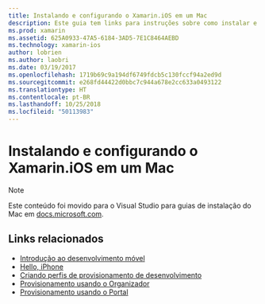 ```yaml
---
title: Instalando e configurando o Xamarin.iOS em um Mac
description: Este guia tem links para instruções sobre como instalar e configurar Xamarin.iOS em um Mac por meio da configuração do Visual Studio para Mac.
ms.prod: xamarin
ms.assetid: 625A0933-47A5-6184-3AD5-7E1C8464AEBD
ms.technology: xamarin-ios
author: lobrien
ms.author: laobri
ms.date: 03/19/2017
ms.openlocfilehash: 1719b69c9a194df6749fdcb5c130fccf94a2ed9d
ms.sourcegitcommit: e268fd44422d0bbc7c944a678e2cc633a0493122
ms.translationtype: HT
ms.contentlocale: pt-BR
ms.lasthandoff: 10/25/2018
ms.locfileid: "50113983"
---
```

# <a name="installing-and-configuring-xamarinios-on-a-mac"></a>Instalando e configurando o Xamarin.iOS em um Mac

> [!NOTE]
> Este conteúdo foi movido para o Visual Studio para guias de instalação do Mac em [docs.microsoft.com](https://docs.microsoft.com/visualstudio/mac/installation).

## <a name="related-links"></a>Links relacionados

- [Introdução ao desenvolvimento móvel](~/cross-platform/get-started/introduction-to-mobile-development.md)
- [Hello, iPhone](~/ios/get-started/hello-ios/index.md)
- [Criando perfis de provisionamento de desenvolvimento](http://developer.apple.com/library/ios/#documentation/ToolsLanguages/Conceptual/DevPortalGuide/CreatingandDownloadingDevelopmentProvisioningProfiles/CreatingandDownloadingDevelopmentProvisioningProfiles.html)
- [Provisionamento usando o Organizador](http://developer.apple.com/library/ios/#recipes/xcode_help-devices_organizer/articles/provision_device_for_development-generic.html)
- [Provisionamento usando o Portal](http://developer.apple.com/library/ios/#recipes/ProvisioningPortal_Recipes/DownloadingaProvisioningProfile/DownloadingaProvisioningProfile.html)

